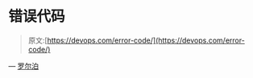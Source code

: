 # 错误代码

> 原文:[https://devops.com/error-code/](https://devops.com/error-code/)

— [罗尔泊](https://devops.com/author/breselman/)